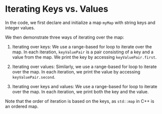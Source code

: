 # Iterating Keys vs. Values

In the code, we first declare and initialize a map `myMap` with string keys and integer values. 

We then demonstrate three ways of iterating over the map:

1. Iterating over keys: We use a range-based for loop to iterate over the map. In each iteration, `keyValuePair` is a pair consisting of a key and a value from the map. We print the key by accessing `keyValuePair.first`.

2. Iterating over values: Similarly, we use a range-based for loop to iterate over the map. In each iteration, we print the value by accessing `keyValuePair.second`.

3. Iterating over keys and values: We use a range-based for loop to iterate over the map. In each iteration, we print both the key and the value.

Note that the order of iteration is based on the keys, as `std::map` in C++ is an ordered map.
